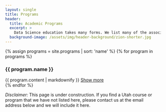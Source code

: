 ```yaml
---
layout: single
title: Programs
header:
  title: Academic Programs
  excerpt: >
    Data Science education takes many forms. We list many of the associated programs at the Univesity of Utah.
  background-image: /assets/img/header-background/zion-shorter.jpg
---
```


{% assign programs = site.programs | sort: 'name' %}
{% for program in programs %}
<div class="row justify-content-center pb-4">
  <div class="col-lg-12">
    <h3>{{ program.name }}</h3>
    {{ program.content | markdownify }}
    <a href="{{ program.link }}" target="_blank" rel="noopener noreferrer">Show more</a>
  </div>
</div>
{% endfor %}

<div class="pt-4 border-top text-center">
  <div class="row justify-content-center">
    <div class="col-lg-9">
      <p><I>Disclaimer:</I> This page is under construction. If you find a Utah course or program that we have
      not listed here, please contact us at the email address below and we will include it here.</p>
    </div>
  </div>
</div>
